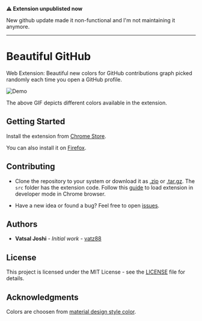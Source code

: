 **⚠️ Extension unpublisted now**

New github update made it non-functional and I'm not maintaining it anymore.

---

# Beautiful GitHub

Web Extension: Beautiful new colors for GitHub contributions graph picked randomly each time you open a GitHub profile.

![Demo](demo.gif "Demo")

The above GIF depicts different colors available in the extension.

## Getting Started

Install the extension from [Chrome Store](https://chrome.google.com/webstore/detail/beautiful-github/dhbppboodcppiohhdjgdldpeemcfheen).

You can also install it on [Firefox](https://addons.mozilla.org/en-US/firefox/addon/beautiful-github/).

## Contributing

- Clone the repository to your system or download it as [.zip](https://github.com/vatz88/Beautiful-GitHub/zipball/master) or [.tar.gz](https://github.com/vatz88/Beautiful-GitHub/tarball/master). The `src` folder has the extension code. Follow this [guide](https://developer.chrome.com/extensions/getstarted#unpacked) to load extension in developer mode in Chrome browser.

- Have a new idea or found a bug? Feel free to open [issues](https://github.com/vatz88/Beautiful-GitHub/issues).

## Authors

- **Vatsal Joshi** - *Initial work* - [vatz88](https://github.com/vatz88)

<!--
See also the list of [contributors](https://github.com/VaTz88/FFCSonTheGo/contributors) who participated in this project.
-->

## License

This project is licensed under the MIT License - see the [LICENSE](LICENSE) file for details.

## Acknowledgments

Colors are choosen from [material design style color](https://material.io/guidelines/style/color.html#color-color-palette).
